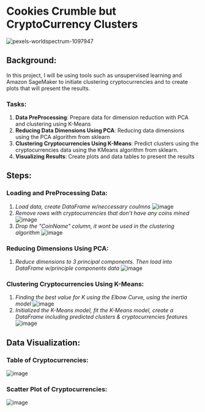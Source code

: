 # Cookies Crumble but CryptoCurrency Clusters
![pexels-worldspectrum-1097947](https://user-images.githubusercontent.com/80294571/131062784-7a3c2628-6cd9-42d5-952e-5917ab9f277e.jpg)

## Background:
In this project, I will be using tools such as unsupervised learning and Amazon SageMaker to initiate clustering cryptocurrencies and to create plots that will present the results.
### Tasks:
1. **Data PreProcessing**: Prepare data for dimension reduction with PCA and clustering using K-Means
2. **Reducing Data Dimensions Using PCA**: Reducing data dimensions using the PCA algorithm from sklearn
3. **Clustering Cryptocurrencies Using K-Means**: Predict clusters using the cryptocurrencies data using the KMeans algorithm from sklearn.
4. **Visualizing Results**: Create plots and data tables to present the results

## Steps:
### Loading and PreProcessing Data:
1. *Load data, create DataFrame w/neccessary coulmns*
![image](https://user-images.githubusercontent.com/80294571/131064542-02db9a92-b63d-487d-8cd6-72e7d6c91eb3.png)
2. *Remove rows with cryptocurrencies that don't have any coins mined*
![image](https://user-images.githubusercontent.com/80294571/131064931-0aeed86d-32ba-45c5-b227-cf313cfe1f50.png)
3. *Drop the "CoinName" column, it wont be used in the clustering algorithm*
![image](https://user-images.githubusercontent.com/80294571/131065144-e5ecab38-c5a7-4909-a397-0abed6cf534e.png)

### Reducing Dimensions Using PCA:
1. *Reduce dimensions to 3 principal components. Then load into DataFrame w/principle components data*
![image](https://user-images.githubusercontent.com/80294571/131065477-535d61bc-4a09-4945-bb8d-491cb8e8c697.png)

### Clustering Cryptocurrencies Using K-Means:
1. *Finding the best value for K using the Elbow Curve, using the inertia model*
![image](https://user-images.githubusercontent.com/80294571/131065632-f83ee978-d6a3-4ebc-bc0a-a058f81936fa.png)
2. *Initialized the K-Means model, fit the K-Means model, create a DataFrame including predicted clusters & cryptocurrencies features*
![image](https://user-images.githubusercontent.com/80294571/131065959-ca1c7945-de96-4371-8a16-f2415f0512cf.png)

## Data Visualization:
### Table of Cryptocurrencies:
![image](https://user-images.githubusercontent.com/80294571/131066060-624d71bd-903c-4904-8011-086a29593418.png)

### Scatter Plot of Cryptocurrencies:
![image](https://user-images.githubusercontent.com/80294571/131066167-385c65b0-ca70-4ce3-9ee4-b28c58f25f39.png)


